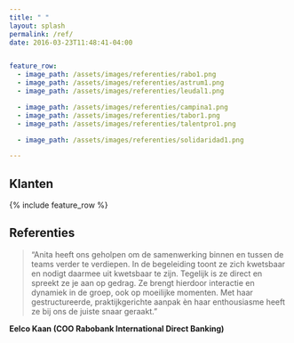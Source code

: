 ```yaml
---
title: " "
layout: splash
permalink: /ref/
date: 2016-03-23T11:48:41-04:00


feature_row:
  - image_path: /assets/images/referenties/rabo1.png
  - image_path: /assets/images/referenties/astrum1.png
  - image_path: /assets/images/referenties/leudal1.png

  - image_path: /assets/images/referenties/campina1.png
  - image_path: /assets/images/referenties/tabor1.png
  - image_path: /assets/images/referenties/talentpro1.png

  - image_path: /assets/images/referenties/solidaridad1.png

---
```


## Klanten

{% include feature_row %}


## Referenties

>“Anita heeft ons geholpen om de samenwerking binnen en tussen de teams verder te verdiepen. In de begeleiding toont ze zich kwetsbaar en nodigt daarmee uit kwetsbaar te zijn. Tegelijk is ze direct en spreekt ze je aan op gedrag. Ze brengt hierdoor interactie en dynamiek in de groep, ook op moeilijke momenten. Met haar gestructureerde, praktijkgerichte aanpak èn haar enthousiasme heeft ze bij ons de juiste snaar geraakt.”  

**Eelco Kaan (COO Rabobank International Direct Banking)**
